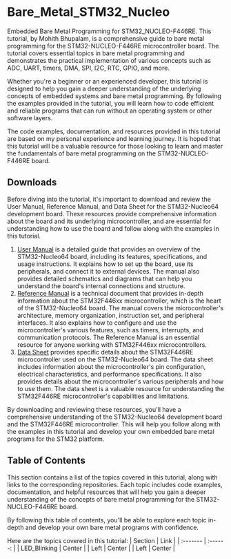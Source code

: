 # Bare_Metal_STM32_Nucleo
Embedded Bare Metal Programming for STM32_NUCLEO-F446RE. This tutorial, by Mohith Bhupalam, is a comprehensive guide to bare metal programming for the STM32-NUCLEO-F446RE microcontroller board. The tutorial covers essential topics in bare metal programming and demonstrates the practical implementation of various concepts such as ADC, UART, timers, DMA, SPI, I2C, RTC, GPIO, and more.

Whether you're a beginner or an experienced developer, this tutorial is designed to help you gain a deeper understanding of the underlying concepts of embedded systems and bare metal programming. By following the examples provided in the tutorial, you will learn how to code efficient and reliable programs that can run without an operating system or other software layers.

The code examples, documentation, and resources provided in this tutorial are based on my personal experience and learning journey. It is hoped that this tutorial will be a valuable resource for those looking to learn and master the fundamentals of bare metal programming on the STM32-NUCLEO-F446RE board.

## Downloads 
Before diving into the tutorial, it's important to download and review the User Manual, Reference Manual, and Data Sheet for the STM32-Nucleo64 development board. These resources provide comprehensive information about the board and its underlying microcontroller, and are essential for understanding how to use the board and follow along with the examples in this tutorial.

1. [User Manual](https://www.st.com/resource/en/user_manual/um1724-stm32-nucleo64-boards-mb1136-stmicroelectronics.pdf) is a detailed guide that provides an overview of the STM32-Nucleo64 board, including its features, specifications, and usage instructions. It explains how to set up the board, use its peripherals, and connect it to external devices. The manual also provides detailed schematics and diagrams that can help you understand the board's internal connections and structure.
2. [Reference Manual](https://www.st.com/resource/en/reference_manual/dm00135183-stm32f446xx-advanced-arm-based-32-bit-mcus-stmicroelectronics.pdf) is a technical document that provides in-depth information about the STM32F446xx microcontroller, which is the heart of the STM32-Nucleo64 board. The manual covers the microcontroller's architecture, memory organization, instruction set, and peripheral interfaces. It also explains how to configure and use the microcontroller's various features, such as timers, interrupts, and communication protocols. The Reference Manual is an essential resource for anyone working with STM32F446xx microcontrollers.
3. [Data Sheet](https://www.st.com/resource/en/datasheet/stm32f446re.pdf) provides specific details about the STM32F446RE microcontroller used on the STM32-Nucleo64 board. The data sheet includes information about the microcontroller's pin configuration, electrical characteristics, and performance specifications. It also provides details about the microcontroller's various peripherals and how to use them. The data sheet is a valuable resource for understanding the STM32F446RE microcontroller's capabilities and limitations.

By downloading and reviewing these resources, you'll have a comprehensive understanding of the STM32-Nucleo64 development board and the STM32F446RE microcontroller. This will help you follow along with the examples in this tutorial and develop your own embedded bare metal programs for the STM32 platform.

## Table of Contents 

This section contains a list of the topics covered in this tutorial, along with links to the corresponding repositories. Each topic includes code examples, documentation, and helpful resources that will help you gain a deeper understanding of the concepts of bare metal programming for the STM32-NUCLEO-F446RE board.

By following this table of contents, you'll be able to explore each topic in-depth and develop your own bare metal programs with confidence.

Here are the topics covered in this tutorial:
| Section  | Link |
| :------- | :------: | 
|  LED_Blinking   | Center   | 
| Left     | Center   | 
| Left     | Center   |
